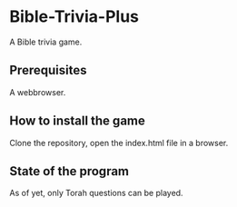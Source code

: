 # Bible-Trivia-Plus

A Bible trivia game.

## Prerequisites

A webbrowser.

## How to install the game

Clone the repository, open the index.html file in a browser.

## State of the program

As of yet, only Torah questions can be played.
